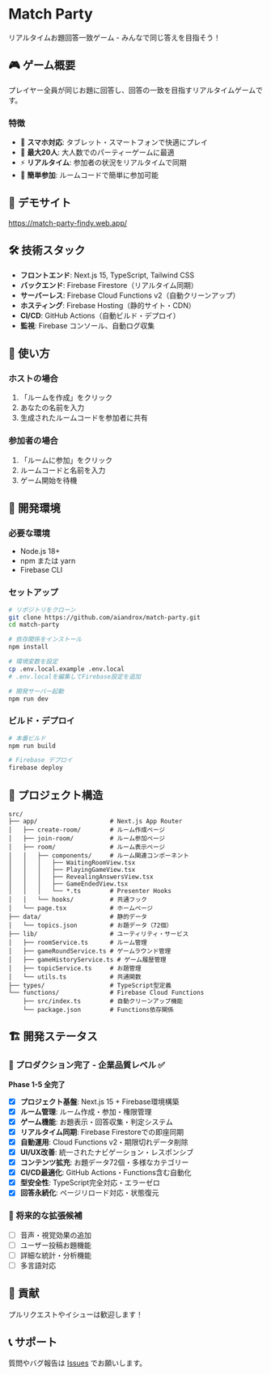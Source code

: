 # Match Party

リアルタイムお題回答一致ゲーム - みんなで同じ答えを目指そう！

## 🎮 ゲーム概要

プレイヤー全員が同じお題に回答し、回答の一致を目指すリアルタイムゲームです。

### 特徴
- 📱 **スマホ対応**: タブレット・スマートフォンで快適にプレイ
- 👥 **最大20人**: 大人数でのパーティーゲームに最適
- ⚡ **リアルタイム**: 参加者の状況をリアルタイムで同期
- 🔗 **簡単参加**: ルームコードで簡単に参加可能

## 🚀 デモサイト

https://match-party-findy.web.app/

## 🛠️ 技術スタック

- **フロントエンド**: Next.js 15, TypeScript, Tailwind CSS
- **バックエンド**: Firebase Firestore（リアルタイム同期）
- **サーバーレス**: Firebase Cloud Functions v2（自動クリーンアップ）
- **ホスティング**: Firebase Hosting（静的サイト・CDN）
- **CI/CD**: GitHub Actions（自動ビルド・デプロイ）
- **監視**: Firebase コンソール、自動ログ収集

## 📱 使い方

### ホストの場合
1. 「ルームを作成」をクリック
2. あなたの名前を入力
3. 生成されたルームコードを参加者に共有

### 参加者の場合
1. 「ルームに参加」をクリック
2. ルームコードと名前を入力
3. ゲーム開始を待機

## 🔧 開発環境

### 必要な環境
- Node.js 18+
- npm または yarn
- Firebase CLI

### セットアップ
```bash
# リポジトリをクローン
git clone https://github.com/aiandrox/match-party.git
cd match-party

# 依存関係をインストール
npm install

# 環境変数を設定
cp .env.local.example .env.local
# .env.localを編集してFirebase設定を追加

# 開発サーバー起動
npm run dev
```

### ビルド・デプロイ
```bash
# 本番ビルド
npm run build

# Firebase デプロイ
firebase deploy
```

## 📁 プロジェクト構造

```
src/
├── app/                    # Next.js App Router
│   ├── create-room/        # ルーム作成ページ
│   ├── join-room/          # ルーム参加ページ
│   ├── room/               # ルーム表示ページ
│   │   ├── components/     # ルーム関連コンポーネント
│   │   │   ├── WaitingRoomView.tsx
│   │   │   ├── PlayingGameView.tsx
│   │   │   ├── RevealingAnswersView.tsx
│   │   │   ├── GameEndedView.tsx
│   │   │   └── *.ts        # Presenter Hooks
│   │   └── hooks/          # 共通フック
│   └── page.tsx            # ホームページ
├── data/                   # 静的データ
│   └── topics.json         # お題データ（72個）
├── lib/                    # ユーティリティ・サービス
│   ├── roomService.ts      # ルーム管理
│   ├── gameRoundService.ts # ゲームラウンド管理
│   ├── gameHistoryService.ts # ゲーム履歴管理
│   ├── topicService.ts     # お題管理
│   └── utils.ts            # 共通関数
├── types/                  # TypeScript型定義
└── functions/              # Firebase Cloud Functions
    ├── src/index.ts        # 自動クリーンアップ機能
    └── package.json        # Functions依存関係
```

## 🏗️ 開発ステータス

### 🎉 プロダクション完了 - 企業品質レベル ✅

**Phase 1-5 全完了**
- [x] **プロジェクト基盤**: Next.js 15 + Firebase環境構築
- [x] **ルーム管理**: ルーム作成・参加・権限管理
- [x] **ゲーム機能**: お題表示・回答収集・判定システム
- [x] **リアルタイム同期**: Firebase Firestoreでの即座同期
- [x] **自動運用**: Cloud Functions v2・期限切れデータ削除
- [x] **UI/UX改善**: 統一されたナビゲーション・レスポンシブ
- [x] **コンテンツ拡充**: お題データ72個・多様なカテゴリー
- [x] **CI/CD最適化**: GitHub Actions・Functions含む自動化
- [x] **型安全性**: TypeScript完全対応・エラーゼロ
- [x] **回答永続化**: ページリロード対応・状態復元

### 🔄 将来的な拡張候補
- [ ] 音声・視覚効果の追加
- [ ] ユーザー投稿お題機能
- [ ] 詳細な統計・分析機能
- [ ] 多言語対応

## 🤝 貢献

プルリクエストやイシューは歓迎します！

## 📞 サポート

質問やバグ報告は [Issues](https://github.com/aiandrox/match-party/issues) でお願いします。
